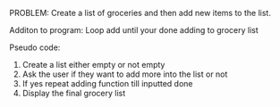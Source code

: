 PROBLEM: Create a list of groceries and then add new items to the list.

Additon to program: Loop add until your done adding to grocery list

Pseudo code:
1. Create a list either empty or not empty
2. Ask the user if they want to add more into the list or not
3. If yes repeat adding function till inputted done
4. Display the final grocery list
